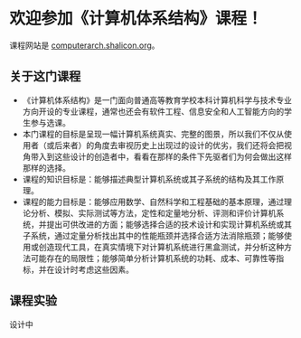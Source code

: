# 欢迎参加《计算机体系结构》课程！

课程网站是 [computerarch.shalicon.org](https://computerarch.shalicon.org)。

## 关于这门课程

* 《计算机体系结构》是一门面向普通高等教育学校本科计算机科学与技术专业方向开设的专业课程，通常也还会有软件工程、信息安全和人工智能方向的学生参与选课。
* 本门课程的目标是呈现一幅计算机系统真实、完整的图景，所以我们不仅从使用者（或后来者）的角度去审视历史上出现过的设计的优劣，我们还将会把视角带入到这些设计的创造者中，看看在那样的条件下先驱者们为何会做出这样那样的选择。
* 课程的知识目标是：能够描述典型计算机系统或其子系统的结构及其工作原理。
* 课程的能力目标是：能够应用数学、自然科学和工程基础的基本原理，通过理论分析、模拟、实际测试等方法，定性和定量地分析、评测和评价计算机系统，并提出可供改进的方面；能够选择合适的技术设计和实现计算机系统或其子系统，通过定量分析找出其中的性能瓶颈并选择合适方法消除瓶颈；能够使用或创造现代工具，在真实情境下对计算机系统进行黑盒测试，并分析这种方法可能存在的局限性；能够简单分析计算机系统的功耗、成本、可靠性等指标，并在设计时考虑这些因素。

## 课程实验

设计中
